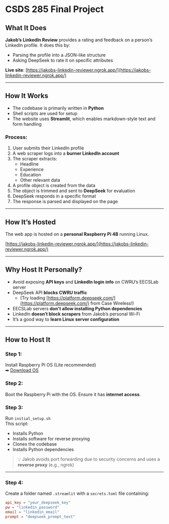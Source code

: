 # CSDS 285 Final Project

## What It Does

**Jakob’s LinkedIn Review** provides a rating and feedback on a person’s LinkedIn profile. It does this by:

- Parsing the profile into a JSON-like structure
- Asking DeepSeek to rate it on specific attributes

**Live site**: [https://jakobs-linkedin-reviewer.ngrok.app/](https://jakobs-linkedin-reviewer.ngrok.app/)

---

## How It Works

- The codebase is primarily written in **Python**
- Shell scripts are used for setup
- The website uses **Streamlit**, which enables markdown-style text and form handling

### Process:

1. User submits their LinkedIn profile
2. A web scraper logs into a **burner LinkedIn account**
3. The scraper extracts:
   - Headline
   - Experience
   - Education
   - Other relevant data
4. A profile object is created from the data
5. The object is trimmed and sent to **DeepSeek** for evaluation
6. DeepSeek responds in a specific format
7. The response is parsed and displayed on the page

---

## How It’s Hosted

The web app is hosted on a **personal Raspberry Pi 4B** running Linux.

[https://jakobs-linkedin-reviewer.ngrok.app/](https://jakobs-linkedin-reviewer.ngrok.app/)

---

## Why Host It Personally?

- Avoid exposing **API keys** and **LinkedIn login info** on CWRU’s EECSLab server
- DeepSeek API **blocks CWRU traffic**
  - (Try loading [https://platform.deepseek.com/](https://platform.deepseek.com/) from Case Wireless!)
- EECSLab servers **don't allow installing Python dependencies**
- LinkedIn **doesn’t block scrapers** from Jakob’s personal Wi-Fi
- It’s a good way to **learn Linux server configuration**

---

## How to Host It

### Step 1:
Install Raspberry Pi OS (Lite recommended)  
➡ [Download OS](https://www.raspberrypi.com/software/operating-systems/)

### Step 2:
Boot the Raspberry Pi with the OS. Ensure it has **internet access**.

### Step 3:
Run `initial_setup.sh`  
This script:
- Installs Python
- Installs software for reverse proxying
- Clones the codebase
- Installs Python dependencies

> 💡 Jakob avoids port forwarding due to security concerns and uses a **reverse proxy** (e.g., ngrok)

---

### Step 4:
Create a folder named `.streamlit` with a `secrets.toml` file containing:

```toml
api_key = "your_deepseek_key"
pw = "linkedin_password"
email = "linkedin_email"
prompt = "deepseek_prompt_text"
